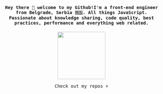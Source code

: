 <h4 align="center">
    <samp>Hey there 👋 welcome to my Github!I'm a front-end engineer from Belgrade, Serbia 🇷🇸. All things JavaScript. Passionate about knowledge sharing, code quality, best practices, performance and everything web related.</samp>
</h4>

<p align="center" style="margin-top: 20px">
  <img width="150" src="https://media.giphy.com/media/5Lmn42BCOy99RaGRP7/giphy.gif">
</p>

<p align="center"><samp>Check out my repos ⬇️</samp></p>
